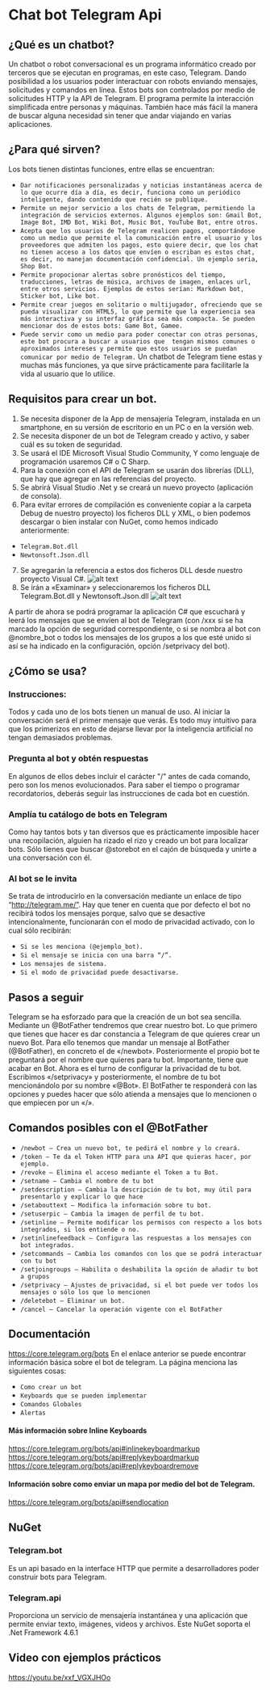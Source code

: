 # Chat bot Telegram Api

## ¿Qué es un chatbot?
Un chatbot o robot conversacional es un programa informático creado por terceros que se ejecutan en programas, en este caso, Telegram. Dando posibilidad a los usuarios poder interactuar con robots enviando mensajes, solicitudes y comandos en línea. Estos bots son controlados por medio de solicitudes HTTP y la API de Telegram. El programa permite la interacción simplificada entre personas y máquinas. También hace más fácil la manera de buscar alguna necesidad sin tener que andar viajando en varias aplicaciones.

## ¿Para qué sirven?
Los bots tienen distintas  funciones, entre ellas se encuentran:
- `Dar notificaciones personalizadas y noticias instantáneas acerca de lo que ocurre día a día, es decir, funciona como un periódico inteligente, dando contenido que recién se publique.`
- `Permite un mejor servicio a los chats de Telegram, permitiendo la integración de servicios externos. Algunos ejemplos son: Gmail Bot, Image Bot, IMD Bot, Wiki Bot, Music Bot, YouTube Bot, entre otros.`
- `Acepta que los usuarios de Telegram realicen pagos, comportándose como un medio que permite el la comunicación entre el usuario y los proveedores que admiten los pagos, esto quiere decir, que los chat no tienen acceso a los datos que envíen o escriban es estos chat, es decir, no manejan documentación confidencial. Un ejemplo seria, Shop Bot.`
- `Permite propocionar alertas sobre pronósticos del tiempo, traducciones, letras de música, archivos de imagen, enlaces url, entre otros servicios. Ejemplos de estos serían: Markdown bot, Sticker bot, Like bot.`
- `Permite crear juegos en solitario o multijugador, ofreciendo que se pueda visualizar con HTML5, lo que permite que la experiencia sea más interactiva y su interfaz gráfica sea más compacta. Se pueden mencionar dos de estos bots: Game Bot, Gamee.`
- `Puede servir como un medio para poder conectar con otras personas, este bot procura a buscar a usuarios que  tengan mismos comunes o aproximados intereses y permite que estos usuarios se puedan comunicar por medio de Telegram.`
Un chatbot de Telegram tiene estas y muchas más funciones, ya que sirve prácticamente para facilitarle la vida al usuario que lo utilice.

## Requisitos para crear un bot.
1. Se necesita disponer de la App de mensajería Telegram, instalada en un smartphone, en su versión de escritorio en un PC o en la versión web.
2. Se necesita disponer de un bot de Telegram creado y activo, y saber cuál es su token de seguridad.
3. Se usará el IDE Microsoft Visual Studio Community, Y como lenguaje de programación usaremos C# o C Sharp.
4. Para la conexión con el API de Telegram se usarán dos librerías (DLL), que hay que agregar en las referencias del proyecto.
5. Se abrirá Visual Studio .Net y se creará un nuevo proyecto (aplicación de consola).
6. Para evitar errores de compilación es conveniente copiar a la carpeta Debug de nuestro proyecto) los ficheros DLL y XML, o bien podemos descargar o bien instalar con NuGet, como hemos indicado anteriormente:
  - `Telegram.Bot.dll`
  - `Newtonsoft.Json.dll`
7. Se agregarán la referencia a estos dos ficheros DLL desde nuestro proyecto Visual C#.
![alt text](https://github.com/DanielHerreraPeraza/TelegramBotApi/blob/master/Instruccion_1.jpg)
8. Se irán a «Examinar» y seleccionaremos los ficheros DLL Telegram.Bot.dll y Newtonsoft.Json.dll
![alt text](https://github.com/DanielHerreraPeraza/TelegramBotApi/blob/master/Instruccion_2.jpg)


A partir de ahora se podrá programar la aplicación C# que escuchará y leerá los mensajes que se envíen al bot de Telegram (con /xxx si se ha marcado la opción de seguridad correspondiente, o  si se nombra al bot con @nombre_bot o  todos los mensajes de los grupos a los que esté unido si así se ha indicado en la configuración, opción /setprivacy del bot).

## ¿Cómo se usa?
### Instrucciones:
Todos y cada uno de los bots tienen un manual de uso. Al iniciar la conversación será el primer mensaje que verás. Es todo muy intuitivo para que los primerizos en esto de dejarse llevar por la inteligencia artificial no tengan demasiados problemas.
### Pregunta al bot y obtén respuestas
En algunos de ellos debes incluir el carácter "/" antes de cada comando, pero son los menos evolucionados.  Para saber el tiempo o programar recordatorios, deberás seguir las instrucciones de cada bot en cuestión.

### Amplía tu catálogo de bots en Telegram
Como hay tantos bots y tan diversos que es prácticamente imposible hacer una recopilación, alguien ha rizado el rizo y creado un bot para localizar bots. Sólo tienes que buscar @storebot en el cajón de búsqueda y unirte a una conversación con él.
### Al bot se le invita
Se trata de introducirlo en la conversación mediante un enlace de tipo “http://telegram.me/”. Hay que tener en cuenta que por defecto el bot no recibirá todos los mensajes porque, salvo que se desactive intencionalmente, funcionarán con el modo de privacidad activado, con lo cual sólo recibirán:
  - `Si se les menciona (@ejemplo_bot).`
  - `Si el mensaje se inicia con una barra “/”.`
  - `Los mensajes de sistema.`
  - `Si el modo de privacidad puede desactivarse.`

## Pasos a seguir
Telegram se ha esforzado para que la creación de un bot sea sencilla. Mediante un @BotFather tendremos que crear nuestro bot.
Lo que primero que tienes que hacer es dar constancia a Telegram de que quieres crear un nuevo Bot. Para ello tenemos que mandar un mensaje al BotFather (@BotFather), en concreto el de «/newbot».
Posteriormente el propio bot te preguntará por el nombre que quieres para tu bot. Importante, tiene que acabar en Bot. 
Ahora es el turno de configurar la privacidad de tu bot. Escribimos «/setprivacy» y posteriormente, el nombre de tu bot mencionándolo por su nombre «@Bot». El BotFather te responderá con las opciones y puedes hacer que sólo atienda a mensajes que lo mencionen o que empiecen por un «/».

## Comandos posibles con el @BotFather
- `/newbot – Crea un nuevo bot, te pedirá el nombre y lo creará.`
- `/token – Te da el Token HTTP para una API que quieras hacer, por ejemplo.`
- `/revoke – Elimina el acceso mediante el Token a tu Bot.`
- `/setname – Cambia el nombre de tu bot`
- `/setdescription – Cambia la descripción de tu bot, muy útil para presentarlo y explicar lo que hace`
- `/setabouttext – Modifica la información sobre tu bot.`
- `/setuserpic – Cambia la imagen de perfil de tu bot.`
- `/setinline – Permite modificar los permisos con respecto a los bots integrados, si los entiende o no.`
- `/setinlinefeedback – Configura las respuestas a los mensajes con bot integrados.`
- `/setcommands – Cambia los comandos con los que se podrá interactuar con tu bot`
- `/setjoingroups – Habilita o deshabilita la opción de añadir tu bot a grupos`
- `/setprivacy – Ajustes de privacidad, si el bot puede ver todos los mensajes o sólo los que lo mencionen`
- `/deletebot – Eliminar un bot.`
- `/cancel – Cancelar la operación vigente con el BotFather`

## Documentación

https://core.telegram.org/bots
En el enlace anterior se puede encontrar información básica sobre el bot de telegram. La página menciona las siguientes cosas:
- `Como crear un bot`
- `Keyboards que se pueden implementar`
- `Comandos Globales`
- `Alertas`

#### Más información sobre Inline Keyboards
https://core.telegram.org/bots/api#inlinekeyboardmarkup
https://core.telegram.org/bots/api#replykeyboardmarkup
https://core.telegram.org/bots/api#replykeyboardremove

#### Información sobre como enviar un mapa por medio del bot de Telegram.
https://core.telegram.org/bots/api#sendlocation

## NuGet
### Telegram.bot
Es un api basado en la interface HTTP que permite a desarrolladores poder construir bots para Telegram.
### Telegram.api
Proporciona un servicio de mensajería instantánea y una aplicación que permite enviar texto, imágenes, videos y archivos. Este NuGet soporta el .Net Framework 4.6.1


## Video con ejemplos prácticos
https://youtu.be/xxf_VGXJHOo
